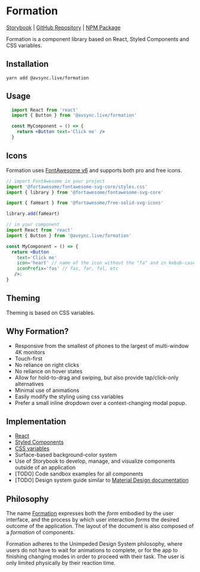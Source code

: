 # Formation

[Storybook](https://avsync-live.github.io/formation) |
[GitHub Repository](https://github.com/AVsync-LIVE/formation) |
[NPM Package](https://www.npmjs.com/package/@avsync.live/formation)

Formation is a component library based on React, Styled Components and CSS variables.







## Installation

```shell
yarn add @avsync.live/formation
```

## Usage

```jsx
  import React from 'react'
  import { Button } from '@avsync.live/formation'

  const MyComponent = () => {
    return <Button text='Click me' />
  }
```

## Icons

Formation uses [FontAwesome v6](https://fontawesome.com/v6/search?m=free) and supports both pro and free icons.

```jsx
// import FontAwesome in your project
import '@fortawesome/fontawesome-svg-core/styles.css'
import { library } from '@fortawesome/fontawesome-svg-core'

import { faHeart } from '@fortawesome/free-solid-svg-icons'

library.add(faHeart)

// in your component
import React from 'react'
import { Button } from '@avsync.live/formation'

const MyComponent = () => {
  return <Button 
    text='Click me' 
    icon='heart' // name of the icon without the "fa" and in kebab-case
    iconPrefix='fas' // fas, far, fal, etc
   />;
}
```

## Theming

Theming is based on CSS variables.

## Why Formation?
 - Responsive from the smallest of phones to the largest of multi-window 4K monitors
 - Touch-first
 - No reliance on right clicks
 - No reliance on hover states
 - Allow for hold-to-drag and swiping, but also provide tap/click-only alternatives
 - Minimal use of animations
 - Easily modify the styling using css variables
 - Prefer a small inline dropdown over a context-changing modal popup.

## Implementation
 - [React](https://reactjs.org/docs/getting-started.html)
 - [Styled Components](https://styled-components.com/docs)
 - [CSS variables](https://developer.mozilla.org/en-US/docs/Web/CSS/Using_CSS_custom_properties)
 - Surface-based background-color system
 - Use of Storybook to develop, manage, and visualize components outside of an application
 - [TODO] Code sandbox examples for all components
 - [TODO] Design system guide similar to [Material Design documentation](https://material.io/design/environment/elevation.html)

## Philosophy

The name [Formation](https://www.etymonline.com/word/formation) expresses both the *form* embodied by the user interface, and the process by which user interaction *forms* the desired outcome of the application. The layout of the document is also composed of a *formation* of components.

Formation adheres to the Unimpeded Design System philosophy, where users do not have to wait for animations to complete, or for the app to finishing changing modes in order to proceed with their task. The user is only limited physically by their reaction time.